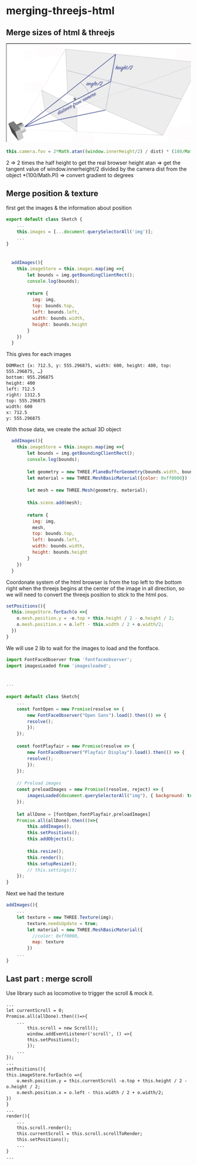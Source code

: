 # merging-threejs-html


## Merge sizes of html & threejs 
![alt text](fov.png)


```js
this.camera.fov = 2*Math.atan((window.innerHeight/2) / dist) * (180/Math.PI);
```
2 => 2 times the half height to get the real browser height
atan => get the tangent value of window.innerheight/2 divided by the camera dist from the object
*(100/Math.PI) => convert gradient to degrees

## Merge position & texture
first get the images & the information about position
```js
export default class Sketch {
    ...
    this.images = [...document.querySelectorAll('img')];
    ...
}


  addImages(){
    this.imageStore = this.images.map(img =>{
        let bounds = img.getBoundingClientRect();
        console.log(bounds);

        return {
          img: img,
          top: bounds.top,
          left: bounds.left,
          width: bounds.width,
          height: bounds.height
        }
    })
  }
```

This gives for each images

```
DOMRect {x: 712.5, y: 555.296875, width: 600, height: 400, top: 555.296875, …}
bottom: 955.296875
height: 400
left: 712.5
right: 1312.5
top: 555.296875
width: 600
x: 712.5
y: 555.296875
``` 

With those data, we create the actual 3D object
```js
  addImages(){
    this.imageStore = this.images.map(img =>{
        let bounds = img.getBoundingClientRect();
        console.log(bounds);

        let geometry = new THREE.PlaneBufferGeometry(bounds.width, bounds.height, 1, 1);
        let material = new THREE.MeshBasicMaterial({color: 0xff0000})

        let mesh = new THREE.Mesh(geometry, material);

        this.scene.add(mesh);

        return {
          img: img,
          mesh,
          top: bounds.top,
          left: bounds.left,
          width: bounds.width,
          height: bounds.height
        }
    })
  }
  ```

  Coordonate system of the html browser is from the top left to the bottom right when the threejs begins at the center of the image in all direction, so we will need to convert the threejs position to stick to the html pos.

  ```js
  setPositions(){
    this.imageStore.forEach(o =>{
      o.mesh.position.y = -o.top + this.height / 2 - o.height / 2;
      o.mesh.position.x = o.left - this.width / 2 + o.width/2;
    })
  }
  ```

  We will use 2 lib to wait for the images to load and the fontface. 

```js
import FontFaceObserver from 'fontfaceobserver';
import imagesLoaded from 'imagesloaded';


...

export default class Sketch{
    ...
    const fontOpen = new Promise(resolve => {
        new FontFaceObserver("Open Sans").load().then(() => {
        resolve();
        });
    });

    const fontPlayfair = new Promise(resolve => {
        new FontFaceObserver("Playfair Display").load().then(() => {
        resolve();
        });
    });

    // Preload images
    const preloadImages = new Promise((resolve, reject) => {
        imagesLoaded(document.querySelectorAll("img"), { background: true }, resolve);
    });
    
    let allDone = [fontOpen,fontPlayfair,preloadImages]
    Promise.all(allDone).then(()=>{
        this.addImages();
        this.setPositions();
        this.addObjects();
        
        this.resize();
        this.render();
        this.setupResize();
        // this.settings();
    });
} 
```

Next we had the texture 
```js
addImages(){
    ...
    let texture = new THREE.Texture(img);
        texture.needsUpdate = true;
        let material = new THREE.MeshBasicMaterial({
          //color: 0xff0000, 
          map: texture
        })
    ...
}
```

## Last part : merge scroll

Use library such as locomotive to trigger the scroll & mock it. 

```
...
let currentScroll = 0;
Promise.all(allDone).then(()=>{
    ...
        this.scroll = new Scroll();
        window.addEventListener('scroll', () =>{
        this.setPositions();
        });
    ...
});
...
setPositions(){
this.imageStore.forEach(o =>{
    o.mesh.position.y = this.currentScroll -o.top + this.height / 2 - o.height / 2;
    o.mesh.position.x = o.left - this.width / 2 + o.width/2;
})
}
...
render(){
    ...
    this.scroll.render();
    this.currentScroll = this.scroll.scrollToRender;
    this.setPositions();
    ...
}
...
```